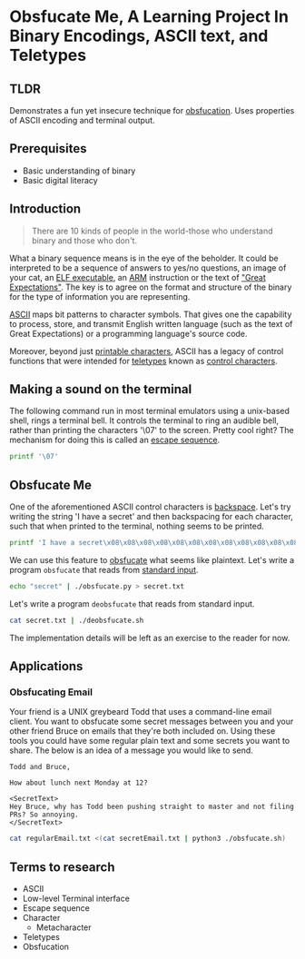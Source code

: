 # Obsfucate Me, A Learning Project In Binary Encodings, ASCII text, and Teletypes
## TLDR 
Demonstrates a fun yet insecure technique for [obsfucation](https://en.wikipedia.org/wiki/Obfuscation_(software)). Uses properties of ASCII encoding and terminal output.
## Prerequisites
- Basic understanding of binary
- Basic digital literacy
## Introduction
> There are 10 kinds of people in the world-those who understand binary and those who don't.

What a binary sequence means is in the eye of the beholder. It could be interpreted to be a sequence of answers to yes/no questions, an image of your cat, an [ELF executable](https://en.wikipedia.org/wiki/Executable_and_Linkable_Format), an [ARM](https://en.wikipedia.org/wiki/ARM_architecture_family) instruction or the text of ["Great Expectations"](https://en.wikipedia.org/wiki/Great_Expectations). The key is to agree on the format and structure of the binary for the type of information you are representing.

[ASCII](https://en.wikipedia.org/wiki/ASCII) maps bit patterns to character symbols. That gives one the capability to process, store, and transmit English written language (such as the text of Great Expectations) or a programming language's source code.

Moreover, beyond just [printable characters](https://en.wikipedia.org/wiki/Graphic_character), ASCII has a legacy of control functions that were intended for [teletypes](https://en.wikipedia.org/wiki/Teleprinter) known as [control characters](https://en.wikipedia.org/wiki/Control_character). 

## Making a sound on the terminal
The following command run in most terminal emulators using a unix-based shell, rings a terminal bell. It controls the terminal to ring an audible bell, rather than printing the characters '\07' to the screen. Pretty cool right? The mechanism for doing this is called an [escape sequence](https://en.wikipedia.org/wiki/Escape_sequence).
```bash
printf '\07'
```

## Obsfucate Me
One of the aforementioned ASCII control characters is [backspace](https://en.wikipedia.org/wiki/Backspace). Let's try writing the string 'I have a secret' and then backspacing for each character, such that when printed to the terminal, nothing seems to be printed.
```bash
printf 'I have a secret\x08\x08\x08\x08\x08\x08\x08\x08\x08\x08\x08\x08\x08\x08\x08'
```
We can use this feature to [obsfucate](https://en.wikipedia.org/wiki/Obfuscation_(software)) what seems like plaintext. Let's write a program `obsfucate` that reads from [standard input](https://en.wikipedia.org/wiki/Standard_streams).
```bash
echo "secret" | ./obsfucate.py > secret.txt
```

Let's write a program `deobsfucate` that reads from standard input.

```bash
cat secret.txt | ./deobsfucate.sh
```

The implementation details will be left as an exercise to the reader for now.

## Applications
### Obsfucating Email
Your friend is a UNIX greybeard Todd that uses a command-line email client. You want to obsfucate some secret messages between you and your other friend Bruce on emails that they're both included on. Using these tools you could have some regular plain text and some secrets you want to share. The below is an idea of a message you would like to send.
```
Todd and Bruce,

How about lunch next Monday at 12?

<SecretText>
Hey Bruce, why has Todd been pushing straight to master and not filing PRs? So annoying.
</SecretText>
```

```bash
cat regularEmail.txt <(cat secretEmail.txt | python3 ./obsfucate.sh)
```

## Terms to research
- ASCII
- Low-level Terminal interface
- Escape sequence
- Character
  - Metacharacter
- Teletypes
- Obsfucation